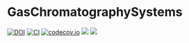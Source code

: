 # GasChromatographySystems

[![DOI](https://zenodo.org/badge/423777500.svg)](https://zenodo.org/doi/10.5281/zenodo.10982222)
[![CI](https://github.com/GasChromatograpyToolbox/GasChromatographySystems.jl/actions/workflows/ci.yml/badge.svg)](https://github.com/GasChromatograpyToolbox/GasChromatographySystems.jl/actions/workflows/ci.yml)
[![codecov.io](http://codecov.io/github/GasChromatographyToolbox/GasChromatographySystems.jl/coverage.svg?branch=main)](http://codecov.io/github/GasChromatograpyToolbox/GasChromatographySystems.jl?branch=main)
[![](https://img.shields.io/badge/docs-stable-blue.svg)](https://gaschromatographytoolbox.github.io/GasChromatographySystems.jl/stable)
[![](https://img.shields.io/badge/docs-dev-blue.svg)](https://gaschromatographytoolbox.github.io/GasChromatographySystems.jl/dev)
